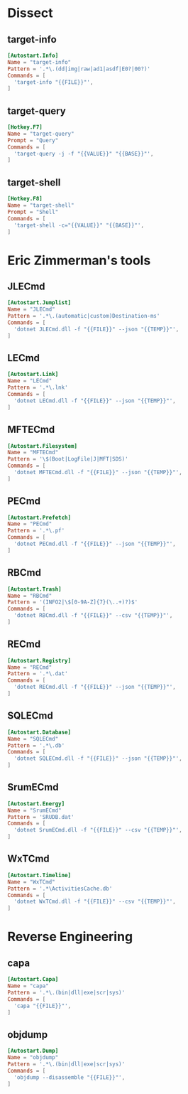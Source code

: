 # Dissect

## target-info
```toml
[Autostart.Info]
Name = "target-info"
Pattern = '.*\.(dd|img|raw|ad1|asdf|E0?|00?)'
Commands = [
  'target-info "{{FILE}}"',
]
```

## target-query
```toml
[Hotkey.F7]
Name = "target-query"
Prompt = "Query"
Commands = [
  'target-query -j -f "{{VALUE}}" "{{BASE}}"',
]
```

## target-shell
```toml
[Hotkey.F8]
Name = "target-shell"
Prompt = "Shell"
Commands = [
  'target-shell -c="{{VALUE}}" "{{BASE}}"',
]
```

# Eric Zimmerman's tools

## JLECmd
```toml
[Autostart.Jumplist]
Name = "JLECmd"
Pattern = '.*\.(automatic|custom)Destination-ms'
Commands = [
  'dotnet JLECmd.dll -f "{{FILE}}" --json "{{TEMP}}"',
]
```

## LECmd
```toml
[Autostart.Link]
Name = "LECmd"
Pattern = '.*\.lnk'
Commands = [
  'dotnet LECmd.dll -f "{{FILE}}" --json "{{TEMP}}"',
]
```

## MFTECmd
```toml
[Autostart.Filesystem]
Name = "MFTECmd"
Pattern = '\$(Boot|LogFile|J|MFT|SDS)'
Commands = [
  'dotnet MFTECmd.dll -f "{{FILE}}" --json "{{TEMP}}"',
]
```

## PECmd
```toml
[Autostart.Prefetch]
Name = "PECmd"
Pattern = '.*\.pf'
Commands = [
  'dotnet PECmd.dll -f "{{FILE}}" --json "{{TEMP}}"',
]
```

## RBCmd
```toml
[Autostart.Trash]
Name = "RBCmd"
Pattern = '(INFO2|\$[0-9A-Z]{7}(\..+)?)$'
Commands = [
  'dotnet RBCmd.dll -f "{{FILE}}" --csv "{{TEMP}}"',
]
```

## RECmd
```toml
[Autostart.Registry]
Name = "RECmd"
Pattern = '.*\.dat'
Commands = [
  'dotnet RECmd.dll -f "{{FILE}}" --json "{{TEMP}}"',
]
```

## SQLECmd
```toml
[Autostart.Database]
Name = "SQLECmd"
Pattern = '.*\.db'
Commands = [
  'dotnet SQLECmd.dll -f "{{FILE}}" --json "{{TEMP}}"',
]
```

## SrumECmd
```toml
[Autostart.Energy]
Name = "SrumECmd"
Pattern = 'SRUDB.dat'
Commands = [
  'dotnet SrumECmd.dll -f "{{FILE}}" --csv "{{TEMP}}"',
]
```

## WxTCmd
```toml
[Autostart.Timeline]
Name = "WxTCmd"
Pattern = '.*\ActivitiesCache.db'
Commands = [
  'dotnet WxTCmd.dll -f "{{FILE}}" --csv "{{TEMP}}"',
]
```

# Reverse Engineering

## capa
```toml
[Autostart.Capa]
Name = "capa"
Pattern = '.*\.(bin|dll|exe|scr|sys)'
Commands = [
  'capa "{{FILE}}"',
]
```

## objdump
```toml
[Autostart.Dump]
Name = "objdump"
Pattern = '.*\.(bin|dll|exe|scr|sys)'
Commands = [
  'objdump --disassemble "{{FILE}}"',
]
```
